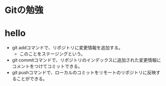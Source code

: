 # Gitの勉強
# hello
- git addコマンドで、リポジトリに変更情報を追加する。
	- このことをステージングという。
- git commitコマンドで、リポジトリのインデックスに追加された変更情報にコメントをつけてコミットできる。
- git pushコマンドで、ローカルのコミットをリモートのリポジトリに反映することができる。
